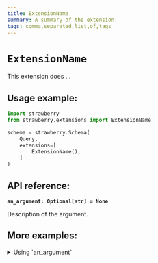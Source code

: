 ```yaml
---
title: ExtensionName
summary: A summary of the extension.
tags: comma,separated,list,of,tags
---
```


# `ExtensionName`

This extension does ...

## Usage example:

```python
import strawberry
from strawberry.extensions import ExtensionName

schema = strawberry.Schema(
    Query,
    extensions=[
        ExtensionName(),
    ]
)
```

## API reference:

**`an_argument: Optional[str] = None`**

Description of the argument.

## More examples:

<details>
  <summary>Using `an_argument`</summary>

```python
import strawberry
from strawberry.extensions import ValidationCache

schema = strawberry.Schema(
    Query,
    extensions=[
        ExtensionName(an_argument="something"),
    ]
)
```

</details>
